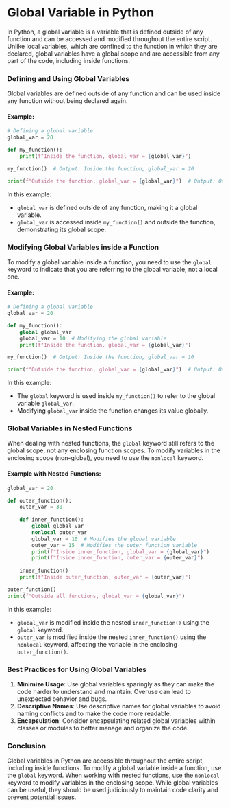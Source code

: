 # Global Variable in Python

In Python, a global variable is a variable that is defined outside of any function and can be accessed and modified throughout the entire script. Unlike local variables, which are confined to the function in which they are declared, global variables have a global scope and are accessible from any part of the code, including inside functions.

### Defining and Using Global Variables

Global variables are defined outside of any function and can be used inside any function without being declared again.

#### Example:

```python
# Defining a global variable
global_var = 20

def my_function():
    print(f"Inside the function, global_var = {global_var}")

my_function()  # Output: Inside the function, global_var = 20

print(f"Outside the function, global_var = {global_var}")  # Output: Outside the function, global_var = 20
```

In this example:
- `global_var` is defined outside of any function, making it a global variable.
- `global_var` is accessed inside `my_function()` and outside the function, demonstrating its global scope.

### Modifying Global Variables inside a Function

To modify a global variable inside a function, you need to use the `global` keyword to indicate that you are referring to the global variable, not a local one.

#### Example:

```python
# Defining a global variable
global_var = 20

def my_function():
    global global_var
    global_var = 10  # Modifying the global variable
    print(f"Inside the function, global_var = {global_var}")

my_function()  # Output: Inside the function, global_var = 10

print(f"Outside the function, global_var = {global_var}")  # Output: Outside the function, global_var = 10
```

In this example:
- The `global` keyword is used inside `my_function()` to refer to the global variable `global_var`.
- Modifying `global_var` inside the function changes its value globally.

### Global Variables in Nested Functions

When dealing with nested functions, the `global` keyword still refers to the global scope, not any enclosing function scopes. To modify variables in the enclosing scope (non-global), you need to use the `nonlocal` keyword.

#### Example with Nested Functions:

```python
global_var = 20

def outer_function():
    outer_var = 30
    
    def inner_function():
        global global_var
        nonlocal outer_var
        global_var = 10  # Modifies the global variable
        outer_var = 15  # Modifies the outer function variable
        print(f"Inside inner_function, global_var = {global_var}")
        print(f"Inside inner_function, outer_var = {outer_var}")
    
    inner_function()
    print(f"Inside outer_function, outer_var = {outer_var}")

outer_function()
print(f"Outside all functions, global_var = {global_var}")
```

In this example:
- `global_var` is modified inside the nested `inner_function()` using the `global` keyword.
- `outer_var` is modified inside the nested `inner_function()` using the `nonlocal` keyword, affecting the variable in the enclosing `outer_function()`.

### Best Practices for Using Global Variables

1. **Minimize Usage**: Use global variables sparingly as they can make the code harder to understand and maintain. Overuse can lead to unexpected behavior and bugs.
2. **Descriptive Names**: Use descriptive names for global variables to avoid naming conflicts and to make the code more readable.
3. **Encapsulation**: Consider encapsulating related global variables within classes or modules to better manage and organize the code.

### Conclusion

Global variables in Python are accessible throughout the entire script, including inside functions. To modify a global variable inside a function, use the `global` keyword. When working with nested functions, use the `nonlocal` keyword to modify variables in the enclosing scope. While global variables can be useful, they should be used judiciously to maintain code clarity and prevent potential issues.